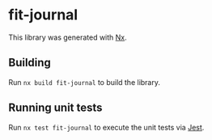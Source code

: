 # fit-journal

This library was generated with [Nx](https://nx.dev).

## Building

Run `nx build fit-journal` to build the library.

## Running unit tests

Run `nx test fit-journal` to execute the unit tests via [Jest](https://jestjs.io).
